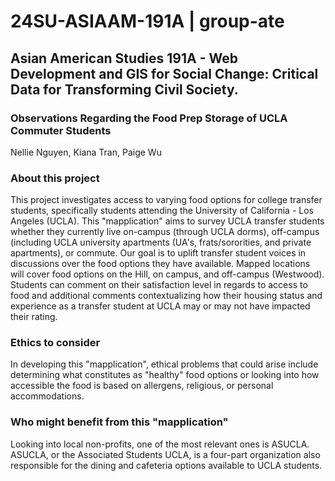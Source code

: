 # 24SU-ASIAAM-191A | group-ate
## Asian American Studies 191A - Web Development and GIS for Social Change: Critical Data for Transforming Civil Society.

### Observations Regarding the Food Prep Storage of UCLA Commuter Students
Nellie Nguyen, Kiana Tran, Paige Wu

### About this project
This project investigates access to varying food options for college transfer students, specifically students attending the University of California - Los Angeles (UCLA). This "mapplication" aims to survey UCLA transfer students whether they currently live on-campus (through UCLA dorms), off-campus (including UCLA university apartments (UA's, frats/sororities, and private apartments), or commute. Our goal is to uplift transfer student voices in discussions over the food options they have available. Mapped locations will cover food options on the Hill, on campus, and off-campus (Westwood). Students can comment on their satisfaction level in regards to access to food and additional comments contextualizing how their housing status and experience as a transfer student at UCLA may or may not have impacted their rating.  

### Ethics to consider
In developing this "mapplication", ethical problems that could arise include determining what constitutes as "healthy" food options or looking into how accessible the food is based on allergens, religious, or personal accommodations. 

### Who might benefit from this "mapplication"
Looking into local non-profits, one of the most relevant ones is ASUCLA. ASUCLA, or the Associated Students UCLA, is a four-part organization also responsible for the dining and cafeteria options available to UCLA students.
